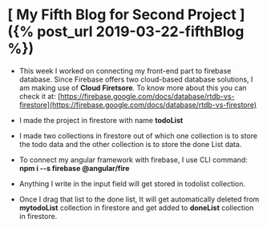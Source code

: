 # [ My Fifth Blog for Second Project ]({% post_url 2019-03-22-fifthBlog %})

- This week I worked on connecting my front-end part to firebase database. Since Firebase offers two cloud-based database solutions, I am making use of **Cloud Firetsore**. To know more about this you can check it at: [https://firebase.google.com/docs/database/rtdb-vs-firestore](https://firebase.google.com/docs/database/rtdb-vs-firestore)

- I made the project in firestore with name **todoList**
- I made two collections in firestore out of which one collection is to store the todo data and the other collection is to store the done List data.
- To connect my angular framework with firebase, I use CLI command: **npm i \-\-s firebase @angular/fire**
- Anything I write in the input field will get stored in todolist collection.
- Once I drag that list to the done list, It will get automatically deleted from **mytodoList** collection in firestore and get added to **doneList** collection in firestore.

